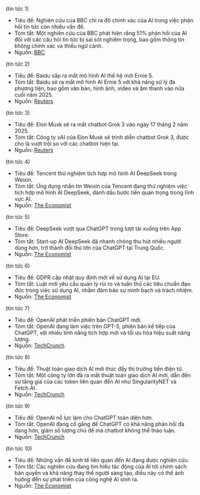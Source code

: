 (tin tức 1)
- Tiêu đề: Nghiên cứu của BBC chỉ ra độ chính xác của AI trong việc phản hồi tin tức còn nhiều vấn đề.
- Tóm tắt: Một nghiên cứu của BBC phát hiện rằng 51% phản hồi của AI đối với các câu hỏi tin tức bị sai sót nghiêm trọng, bao gồm thông tin không chính xác và thiếu ngữ cảnh. 
- Nguồn: [BBC](https://www.theregister.com/2025/02/12/bbc_ai_news_accuracy/)

(tin tức 2)
- Tiêu đề: Baidu sắp ra mắt mô hình AI thế hệ mới Ernie 5.
- Tóm tắt: Baidu sẽ ra mắt mô hình AI Ernie 5 với khả năng xử lý đa phương tiện, bao gồm văn bản, hình ảnh, video và âm thanh vào nửa cuối năm 2025.
- Nguồn: [Reuters](https://www.marketscreener.com/quote/stock/BAIDU-INC-8563/news/Baidu-to-release-next-generation-AI-model-this-year-source-says-49027896/)

(tin tức 3)
- Tiêu đề: Elon Musk sẽ ra mắt chatbot Grok 3 vào ngày 17 tháng 2 năm 2025.
- Tóm tắt: Công ty xAI của Elon Musk sẽ trình diễn chatbot Grok 3, được cho là vượt trội so với các chatbot hiện tại. 
- Nguồn: [Reuters](https://opentools.ai/news/elon-musk-unveils-grok-3-game-changing-ai-chatbot-set-for-live-demo)

(tin tức 4)
- Tiêu đề: Tencent thử nghiệm tích hợp mô hình AI DeepSeek trong Weixin.
- Tóm tắt: Ứng dụng nhắn tin Weixin của Tencent đang thử nghiệm việc tích hợp mô hình AI DeepSeek, đánh dấu bước tiến quan trọng trong lĩnh vực AI.
- Nguồn: [The Economist](https://www.taipeitimes.com/News/biz/archives/2025/02/17/2003831989)

(tin tức 5)
- Tiêu đề: DeepSeek vượt qua ChatGPT trong lượt tải xuống trên App Store.
- Tóm tắt: Start-up AI DeepSeek đã nhanh chóng thu hút nhiều người dùng hơn, trở thành đối thủ lớn của ChatGPT tại Trung Quốc.
- Nguồn: [The Economist](https://www.copyright.gov/economic-research/economic-implications-of-ai/Identifying-the-Economic-Implications-of-Artificial-Intelligence-for-Copyright-Policy-FINAL.pdf)

(tin tức 6)
- Tiêu đề: GDPR cập nhật quy định mới về sử dụng AI tại EU.
- Tóm tắt: Luật mới yêu cầu quản lý rủi ro và tuân thủ các tiêu chuẩn đạo đức trong việc sử dụng AI, nhằm đảm bảo sự minh bạch và trách nhiệm.
- Nguồn: [The Economist](https://www.miragenews.com/kit-invests-in-spin-off-validaitor-1409352/)

(tin tức 7)
- Tiêu đề: OpenAI phát triển phiên bản ChatGPT mới.
- Tóm tắt: OpenAI đang làm việc trên GPT-5, phiên bản kế tiếp của ChatGPT, với nhiều tính năng tích hợp mới và tối ưu hóa hiệu suất năng lượng.
- Nguồn: [TechCrunch](https://techcrunch.com/2025/02/12/chatgpt-everything-to-know-about-the-ai-chatbot/)

(tin tức 8)
- Tiêu đề: Thuật toán giao dịch AI mới thúc đẩy thị trường tiền điện tử.
- Tóm tắt: Một công ty lớn đã ra mắt thuật toán giao dịch AI mới, dẫn đến sự tăng giá của các token liên quan đến AI như SingularityNET và Fetch.AI.
- Nguồn: [TechCrunch](https://blockchain.news/flashnews/impact-of-global-liquidity-on-bitcoin-prices)

(tin tức 9)
- Tiêu đề: OpenAI nỗ lực làm cho ChatGPT toàn diện hơn.
- Tóm tắt: OpenAI đang cố gắng để ChatGPT có khả năng phản hồi đa dạng hơn, giảm số lượng chủ đề mà chatbot không thể thảo luận.
- Nguồn: [TechCrunch](https://techcrunch.com/2025/02/16/openai-tries-to-uncensor-chatgpt/)

(tin tức 10)
- Tiêu đề: Những vấn đề kinh tế liên quan đến AI đang được nghiên cứu.
- Tóm tắt: Các nghiên cứu đang tìm hiểu tác động của AI tới chính sách bản quyền và khả năng thay thế người sáng tạo, điều này có thể ảnh hưởng đến sự phát triển của công nghệ AI sinh ra.
- Nguồn: [The Economist](https://www.spglobal.com/marketintelligence/en/mi/research-analysis/week-ahead-economic-preview-week-of-17-february-2025.html)